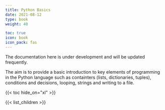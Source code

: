 ```yaml
---
title: Python Basics
date: 2021-08-12
type: book
weight: 40

toc: true
icon: book
icon_pack: fas
---
```


The documentation here is under development and will be updated frequently.

The aim is to provide a basic introduction to key elements of
programming in the Python language such as containters (lists,
dictionaries, tuples), conditions and decisions, looping, strings and
writing to a file. 


 {{< toc hide_on="xl" >}}

{{< list_children >}}


